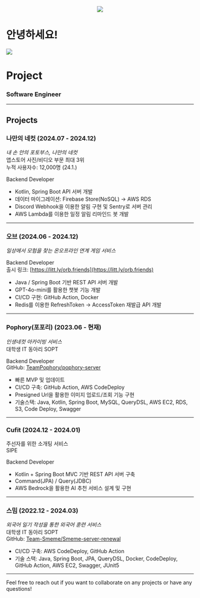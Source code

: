<div align="center">
<a href="https://github.com/unanchoi"><img src="https://hits.seeyoufarm.com/api/count/incr/badge.svg?url=https%3A%2F%2Fgithub.com%2Funanchoi&count_bg=%23000000&title_bg=%23000000&icon=github.svg&icon_color=%23E7E7E7&title=GitHub&edge_flat=false)"/></a>
</div>

# 안녕하세요!


<a href="https://github.com/devxb/gitanimals">
  <img src="https://render.gitanimals.org/farms/unanchoi"/>
</a>

# Project

### Software Engineer


---

## Projects

### 나만의 네컷 (2024.07 - 2024.12)

*내 손 안의 포토부스, 나만의 네컷*  
앱스토어 사진/비디오 부문 최대 3위  
누적 사용자수: 12,000명 (24.1.)  

Backend Developer

- Kotlin, Spring Boot API 서버 개발
- 데이터 마이그레이션: Firebase Store(NoSQL) → AWS RDS
- Discord Webhook을 이용한 알림 구현 및 Sentry로 서버 관리
- AWS Lambda를 이용한 일정 알림 리마인드 봇 개발

---

### 오브 (2024.06 - 2024.12)

*일상에서 모험을 찾는 온오프라인 연계 게임 서비스*  

Backend Developer  
출시 링크: [https://litt.ly/orb.friends](https://litt.ly/orb.friends)

- Java / Spring Boot 기반 REST API 서버 개발
- GPT-4o-mini를 활용한 챗봇 기능 개발
- CI/CD 구현: GitHub Action, Docker
- Redis를 이용한 RefreshToken → AccessToken 재발급 API 개발

---

### Pophory(포포리) (2023.06 - 현재)

*인생네컷 아카이빙 서비스*  
대학생 IT 동아리 SOPT

Backend Developer  
GitHub: [TeamPophory/pophory-server](https://github.com/TeamPophory/pophory-server)

- 빠른 MVP 및 업데이트
- CI/CD 구축: GitHub Action, AWS CodeDeploy
- Presigned Url을 활용한 이미지 업로드/조회 기능 구현
- 기술스택: Java, Kotlin, Spring Boot, MySQL, QueryDSL, AWS EC2, RDS, S3, Code Deploy, Swagger

---

### Cufit (2024.12 - 2024.01)

주선자를 위한 소개팅 서비스  
SIPE

Backend Developer

- Kotlin + Spring Boot MVC 기반 REST API 서버 구축
- Command(JPA) / Query(JDBC)
- AWS Bedrock을 활용한 AI 추천 서비스 설계 및 구현

---

### 스밈 (2022.12 - 2024.03)

*외국어 일기 작성을 통한 외국어 훈련 서비스*  
대학생 IT 동아리 SOPT  
GitHub: [Team-Smeme/Smeme-server-renewal](https://github.com/Team-Smeme/Smeme-server-renewal)

- CI/CD 구축: AWS CodeDeploy, GitHub Action
- 기술 스택: Java, Spring Boot, JPA, QueryDSL, Docker, CodeDeploy, GitHub Action, AWS EC2, Swagger, JUnit5

---

Feel free to reach out if you want to collaborate on any projects or have any questions!
